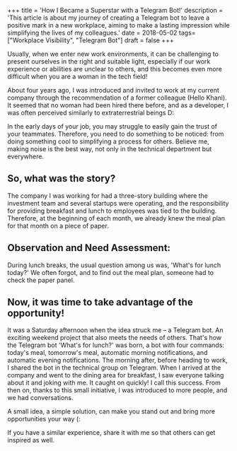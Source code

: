+++
title = 'How I Became a Superstar with a Telegram Bot!'
description = 'This article is about my journey of creating a Telegram bot to leave a positive mark in a new workplace, aiming to make a lasting impression while simplifying the lives of my colleagues.'
date = 2018-05-02
tags= ["Workplace Visibility", "Telegram Bot"]
draft = false
+++

Usually, when we enter new work environments, it can be challenging to present ourselves in the right and suitable light, especially if our work experience or abilities are unclear to others, and this becomes even more difficult when you are a woman in the tech field!

About four years ago, I was introduced and invited to work at my current company through the recommendation of a former colleague (Hello Khani). It seemed that no woman had been hired there before, and as a developer, I was often perceived similarly to extraterrestrial beings D:

In the early days of your job, you may struggle to easily gain the trust of your teammates. Therefore, you need to do something to be noticed: from doing something cool to simplifying a process for others. Believe me, making noise is the best way, not only in the technical department but everywhere.

## So, what was the story?

The company I was working for had a three-story building where the investment team and several startups were operating, and the responsibility for providing breakfast and lunch to employees was tied to the building. Therefore, at the beginning of each month, we already knew the meal plan for that month on a piece of paper.

## Observation and Need Assessment:

During lunch breaks, the usual question among us was, 'What's for lunch today?' We often forgot, and to find out the meal plan, someone had to check the paper panel.

## Now, it was time to take advantage of the opportunity!

It was a Saturday afternoon when the idea struck me – a Telegram bot. An exciting weekend project that also meets the needs of others. That's how the Telegram bot 'What's for lunch?' was born, a bot with four commands: today's meal, tomorrow's meal, automatic morning notifications, and automatic evening notifications. The morning after, before heading to work, I shared the bot in the technical group on Telegram. When I arrived at the company and went to the dining area for breakfast, I saw everyone talking about it and joking with me. It caught on quickly! I call this success. From then on, thanks to this small initiative, I was introduced to more people, and we had conversations.

A small idea, a simple solution, can make you stand out and bring more opportunities your way (:

If you have a similar experience, share it with me so that others can get inspired as well.

